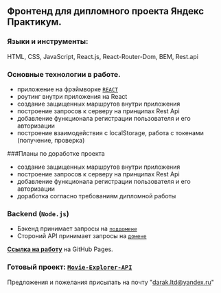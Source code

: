 ## Фронтенд для дипломного проекта Яндекс Практикум.

### Языки и инструменты:

HTML, CSS, JavaScript, React.js, React-Router-Dom, BEM, Rest.api

### Основные технологии в работе.
- приложение на фрэймворке [`REACT`](https://ru.reactjs.org/)
- роутинг внутри приложения на React
- создание защищенных маршрутов внутри приложения
- построение запросов к серверу на принципах Rest Api
- добавление функционала регистрации пользователя и его авторизации
- построение взаимодействия с localStorage, работа с токенами (получение, проверка)

###Планы по доработке проекта
- создание защищенных маршрутов внутри приложения
- построение запросов к серверу на принципах Rest Api
- добавление функционала регистрации пользователя и его авторизации
- доработка согласно требованиям дипломной работы

### Backend (`Node.js`)
- Бэкенд принимает запросы на [`поддомене`](https://api.my-movie.nomoredomains.club)
- Стороний API принимает запросы на [`домене`](https://api.nomoreparties.co/beatfilm-movies)

**[Ссылка на работу](https://github.com/Michael2M-dot/movies-explorer-frontend/tree/level_3)** на GitHub Pages.
### Готовый проект: [`Movie-Explorer-API`](https://my-movie.nomoredomains.monster)

Предложения и пожелания присылать на почту "darak.ltd@yandex.ru"
